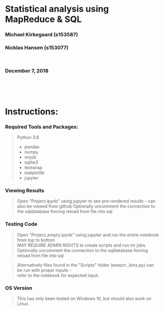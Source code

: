 # Statistical analysis using MapReduce & SQL


### Michael Kirkegaard (s153587)
### Nicklas Hansen (s153077)
<br>

### December 7, 2018 
<br>
<br>
<br>

# Instructions:
### Required Tools and Packages:
> Python 3.6
>* pandas
>* numpy
>* mrjob
>* sqlite3
>* textwrap
>* matplotlib
>* jupyter

### Viewing Results
> Open "Project.ipynb" using jupyter to see pre-rendered results - can also be viewed from github
> Optionally uncomment the connection to the sqldatabase forcing reload from file into sql

### Testing Code
> Open "Project_empty.ipynb" using jupyter and run the entire notebook from top to bottom <br>
> MAY REQUIRE ADMIN RIGHTS to create scripts and run mr jobs.
> Optionally uncomment the connection to the sqldatabase forcing reload from file into sql

> Alternatively files found in the "Scripts" folder (exepct _bins.py) can be run with proper inputs - <br>
> refer to the notebook for expected input.

### OS Version
> This has only been tested on Windows 10, but should also work on Linux.
